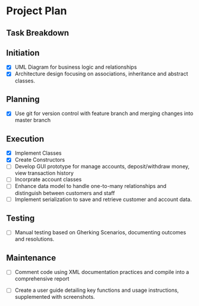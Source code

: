# Project Plan

## Task Breakdown

## Initiation
- [x] UML Diagram for business logic and relationships
- [x] Architecture design focusing on associations, inheritance and abstract classes.

## Planning
- [x] Use git for version control with feature branch and merging changes into master branch

## Execution
- [x] Implement Classes
- [x] Create Constructors
- [ ] Develop GUI prototype for manage accounts, deposit/withdraw money, view transaction history
- [ ] Incorprate account classes
- [ ] Enhance data model to handle one-to-many relationships and distinguish between customers and staff
- [ ] Implement serialization to save and retrieve customer and account data.

## Testing
- [ ] Manual testing based on Gherking Scenarios, documenting outcomes and resolutions.

## Maintenance
- [ ] Comment code using XML documentation practices and compile into a comprehensive report
- [ ] Create a user guide detailing key functions and usage instructions, supplemented with screenshots.

